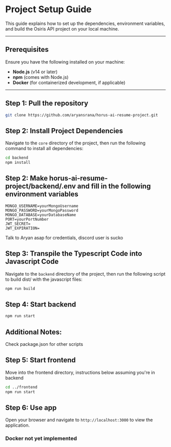 # Project Setup Guide

This guide explains how to set up the dependencies, environment variables, and build the Osiris API project on your local machine.

---

## Prerequisites

Ensure you have the following installed on your machine:

- **Node.js** (v14 or later)
- **npm** (comes with Node.js)
- **Docker** (for containerized development, if applicable)
---

## Step 1: Pull the repository
```bash
git clone https://github.com/aryansrana/horus-ai-resume-project.git
```

## Step 2: Install Project Dependencies

Navigate to the `core` directory of the project, then run the following command to install all dependencies:

```bash
cd backend
npm install
```

## Step 2: Make horus-ai-resume-project/backend/.env and fill in the following environment variables
```env
MONGO_USERNAME=yourMongoUsername
MONGO_PASSWORD=yourMongoPassword
MONGO_DATABASE=yourDatabaseName
PORT=yourPortNumber
JWT_SECRET=
JWT_EXPIRATION=
```
Talk to Aryan asap for credentials, discord user is sucko

## Step 3: Transpile the Typescript Code into Javascript Code

Navigate to the `backend` directory of the project, then run the following script to build dist/ with the javascript files:
```bash
npm run build
```

## Step 4: Start backend
```bash
npm run start
```

## Additional Notes:
Check package.json for other scripts

## Step 5: Start frontend 

Move into the frontend directory, instructions below assuming you're in backend
```bash
cd ../frontend
npm run start
```
## Step 6: Use app
Open your browser and navigate to `http://localhost:3000` to view the application.

### Docker not yet implemented